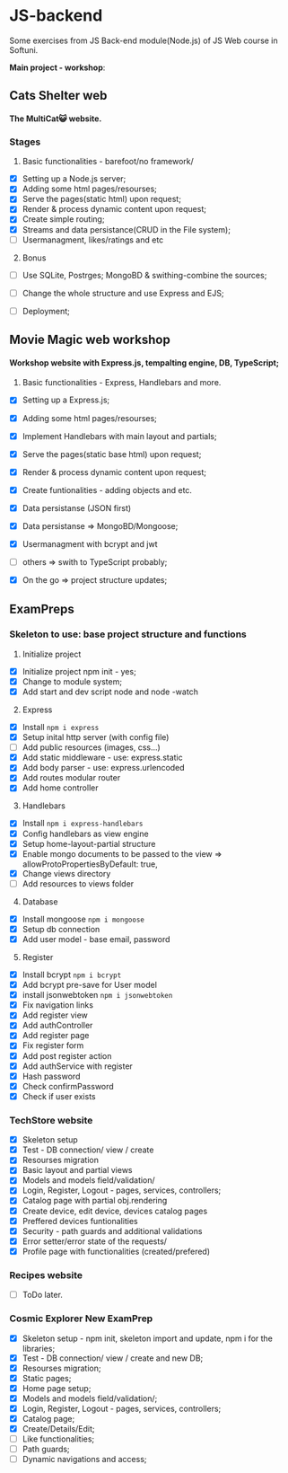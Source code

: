 # JS-backend 
Some exercises from JS Back-end module(Node.js) of JS Web course in Softuni.

**Main project - workshop**: 

## Cats Shelter web
#### The MultiCat😺 website.

### Stages
1. Basic functionalities - barefoot/no framework/
- [x] Setting up a Node.js server;
- [x] Adding some html pages/resourses;
- [x] Serve the pages(static html) upon request;
- [x] Render & process dynamic content upon request;
- [x] Create simple routing;
- [x] Streams and data persistance(CRUD in the File system);
- [ ] Usermanagment, likes/ratings and etc

2. Bonus
- [ ] Use SQLite, Postrges; MongoBD & swithing-combine the sources;
- [ ] Change the whole structure and use Express and EJS;
- [ ] Deployment;




## Movie Magic web workshop
#### Workshop website with Express.js, tempalting engine, DB, TypeScript;

1. Basic functionalities - Express, Handlebars and more.
- [x] Setting up a Express.js;
- [x] Adding some html pages/resourses;
- [x] Implement Handlebars with main layout and partials; 
- [x] Serve the pages(static base html) upon request;
- [x] Render & process dynamic content upon request;
- [x] Create funtionalities - adding objects and etc.
- [x] Data persistanse (JSON first)
- [x] Data persistanse => MongoBD/Mongoose;
- [x] Usermanagment with bcrypt and jwt
- [ ] others => swith to TypeScript probably;
- [x] On the go => project structure updates;


## ExamPreps 
### Skeleton to use: base project structure and functions
1. Initialize project
- [x] Initialize project npm init - yes;
- [x] Change to module system;
- [x] Add start and dev script node and node -watch
2. Express
 - [x] Install `npm i express`
 - [x] Setup inital http server (with config file)
 - [ ] Add public resources (images, css...)
 - [x] Add static middleware - use: express.static
 - [x] Add body parser - use: express.urlencoded
 - [x] Add routes modular router
 - [x] Add home controller
 3. Handlebars
 - [x] Install `npm i express-handlebars`
 - [x] Config handlebars as view engine
 - [x] Setup home-layout-partial structure 
 - [x] Enable mongo documents to be passed to the view => allowProtoPropertiesByDefault: true,
 - [x] Change views directory
 - [ ] Add resources to views folder
4. Database
 - [x] Install mongoose `npm i mongoose`
 - [x] Setup db connection
 - [x] Add user model - base email, password
 5. Register
 - [x] Install bcrypt `npm i bcrypt`
 - [x] Add bcrypt pre-save for User model
 - [x] install jsonwebtoken `npm i jsonwebtoken`
 - [x] Fix navigation links
 - [x] Add register view
 - [x] Add authController
 - [x] Add register page
 - [x] Fix register form
 - [x] Add post register action
 - [x] Add authService with register
 - [x] Hash password
 - [X] Check confirmPassword
 - [x] Check if user exists

### TechStore website


 - [x] Skeleton setup
 - [x] Test - DB connection/ view / create
 - [X] Resourses migration
 - [X] Basic layout and partial views
 - [x] Models and models field/validation/
 - [x] Login, Register, Logout - pages, services, controllers;
 - [x] Catalog page with partial obj.rendering
 - [x] Create device, edit device, devices catalog pages 
 - [x] Preffered devices funtionalities 
 - [x] Security - path guards and additional validations  
 - [x] Error setter/error state of the requests/
 - [x] Profile page with functionalities (created/prefered)

### Recipes website
- [ ] ToDo later. 

### Cosmic Explorer  **New ExamPrep** 
 - [x] Skeleton setup - npm init, skeleton import and update, npm i for the libraries;
 - [x] Test - DB connection/ view / create and new DB;
 - [x] Resourses migration;
 - [x] Static pages;
 - [x] Home page setup;
 - [x] Models and models field/validation/;
 - [x] Login, Register, Logout - pages, services, controllers;
 - [x] Catalog page;
 - [x] Create/Details/Edit;
 - [ ] Like functionalities;
 - [ ] Path guards;
 - [ ] Dynamic navigations and access;
